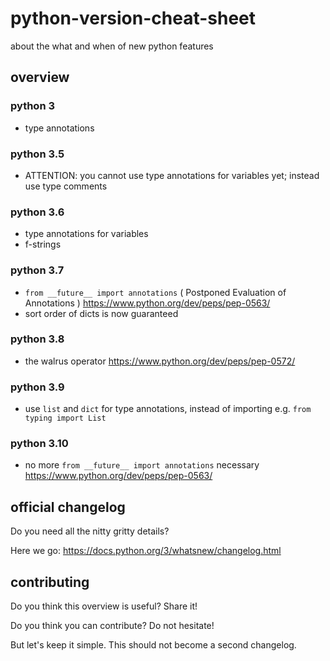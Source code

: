 # python-version-cheat-sheet
about the what and when of new python features

## overview

### python 3
- type annotations


### python 3.5
- ATTENTION: you cannot use type annotations for variables yet; instead use type comments


### python 3.6
- type annotations for variables
- f-strings


### python 3.7
- `from __future__ import annotations` ( Postponed Evaluation of Annotations )
https://www.python.org/dev/peps/pep-0563/
- sort order of dicts is now guaranteed


### python 3.8
- the walrus operator
https://www.python.org/dev/peps/pep-0572/


### python 3.9
- use `list` and `dict` for type annotations, instead of importing e.g. `from typing import List`


### python 3.10
- no more `from __future__ import annotations` necessary
https://www.python.org/dev/peps/pep-0563/


## official changelog

Do you need all the nitty gritty details?

Here we go: https://docs.python.org/3/whatsnew/changelog.html


## contributing

Do you think this overview is useful? Share it!

Do you think you can contribute? Do not hesitate!

But let's keep it simple. This should not become a second changelog.
